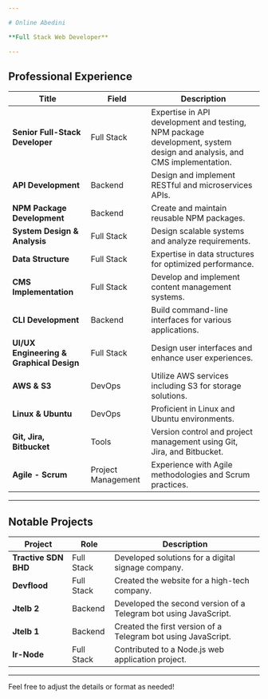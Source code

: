 ```yaml
---

# Online Abedini

**Full Stack Web Developer**

---
```


## Professional Experience

| **Title**            | **Field**    | **Description**                                              |
|----------------------|--------------|--------------------------------------------------------------|
| **Senior Full-Stack Developer** | Full Stack   | Expertise in API development and testing, NPM package development, system design and analysis, and CMS implementation. |
| **API Development**  | Backend      | Design and implement RESTful and microservices APIs.         |
| **NPM Package Development** | Backend      | Create and maintain reusable NPM packages.                   |
| **System Design & Analysis** | Full Stack   | Design scalable systems and analyze requirements.            |
| **Data Structure**   | Full Stack   | Expertise in data structures for optimized performance.      |
| **CMS Implementation** | Full Stack   | Develop and implement content management systems.            |
| **CLI Development**  | Backend      | Build command-line interfaces for various applications.      |
| **UI/UX Engineering & Graphical Design** | Full Stack   | Design user interfaces and enhance user experiences.         |
| **AWS & S3**         | DevOps       | Utilize AWS services including S3 for storage solutions.    |
| **Linux & Ubuntu**   | DevOps       | Proficient in Linux and Ubuntu environments.                |
| **Git, Jira, Bitbucket** | Tools       | Version control and project management using Git, Jira, and Bitbucket. |
| **Agile - Scrum**    | Project Management | Experience with Agile methodologies and Scrum practices.  |

---

## Notable Projects

| **Project**       | **Role**     | **Description**                                        |
|-------------------|--------------|--------------------------------------------------------|
| **Tractive SDN BHD** | Full Stack   | Developed solutions for a digital signage company.    |
| **Devflood**      | Full Stack   | Created the website for a high-tech company.          |
| **Jtelb 2**       | Backend      | Developed the second version of a Telegram bot using JavaScript. |
| **Jtelb 1**       | Backend      | Created the first version of a Telegram bot using JavaScript. |
| **Ir-Node**       | Full Stack   | Contributed to a Node.js web application project.     |

---

Feel free to adjust the details or format as needed!

